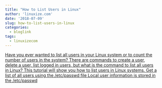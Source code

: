 ```yaml
---
title: "How to List Users in Linux"
author: 'linuxize.com'
date: '2018-07-09'
slug: how-to-list-users-in-linux
categories:
  - bloglink
tags:
  - linuxizecom
---
```


[Have you ever wanted to list all users in your Linux system or to count the number of users in the system? There are commands to create a user, delete a user, list logged in users, but what is the command to list all users in Linux? This tutorial will show you how to list users in Linux systems. Get a list of all users using the /etc/passwd file Local user information is stored in the /etc/passwd<i class="fas fa-external-link-alt"></i>](https://linuxize.com/post/how-to-list-users-in-linux/)


